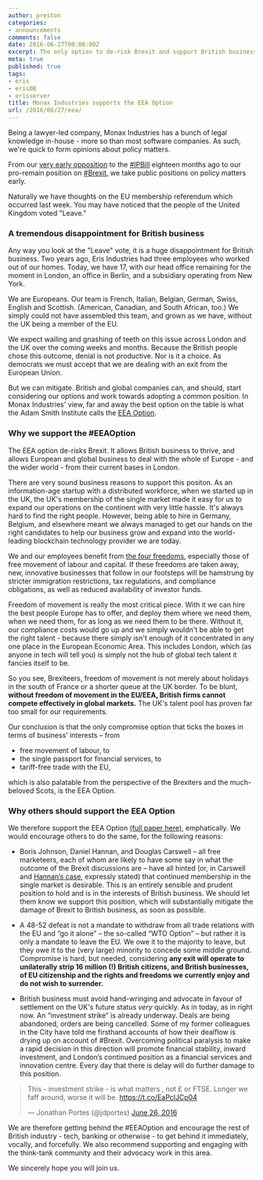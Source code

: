 ```yaml
---
author: preston
categories:
- announcements
comments: false
date: 2016-06-27T00:00:00Z
excerpt: The only option to de-risk Brexit and support British business.
meta: true
published: true
tags:
- eris
- erisDB
- erisserver
title: Monax Industries supports the EEA Option
url: /2016/06/27/eea/
---
```


Being a lawyer-led company, Monax Industries has a bunch of legal knowledge in-house - more so than most software companies. As such, we're quick to form opinions about policy matters. 

From our [very early opposition](https://www.theguardian.com/technology/2015/jan/13/david-cameron-encrypted-messaging-apps-ban) to the [#IPBill](/blog/11/02/ipbill/) eighteen months ago to our pro-remain position on [#Brexit](/2016/02/16/getin/), we take public positions on policy matters early.

Naturally we have thoughts on the EU membership referendum which occurred last week. You may have noticed that the people of the United Kingdom voted "Leave."

### A tremendous disappointment for British business

Any way you look at the "Leave" vote, it is a huge disappointment for British business. Two years ago, Eris Industries had three employees who worked out of our homes. Today, we have 17, with our head office remaining for the moment in London, an office in Berlin, and a subsidiary operating from New York. 

We are Europeans. Our team is French, Italian, Belgian, German, Swiss, English and Scottish. (American, Canadian, and South African, too.) We simply could not have assembled this team, and grown as we have, without the UK being a member of the EU.

We expect wailing and gnashing of teeth on this issue across London and the UK over the coming weeks and months. Because the British people chose this outcome, denial is not productive. Nor is it a choice. As democrats we must accept that we are dealing with an exit from the European Union. 

But we can mitigate. British and global companies can, and should, start considering our options and work towards adopting a common position. In Monax Industries' view, far and away the best option on the table is what the Adam Smith Institute calls the [EEA Option](http://www.adamsmith.org/blog/time-for-the-eea-option). 

### Why we support the #EEAOption

The EEA option de-risks Brexit. It allows British business to thrive, and allows European and global business to deal with the whole of Europe - and the wider world - from their current bases in London.

There are very sound business reasons to support this positon. As an information-age startup with a distributed workforce, when we started up in the UK, the UK's membership of the single market made it easy for us to expand our operations on the continent with very little hassle. It's always hard to find the right people. However, being able to hire in Germany, Belgium, and elsewhere meant we always managed to get our hands on the right candidates to help our business grow and expand into the world-leading blockchain technology provider we are today. 

We and our employees benefit from [the four freedoms](http://www.polipedia.eu/tiki-index.php?page=Four+Freedoms+of+the+European+Union), especially those of free movement of labour and capital. If these freedoms are taken away, new, innovative businesses that follow in our footsteps will be hamstrung by stricter immigration restrictions, tax regulations, and compliance obligations, as well as reduced availability of investor funds. 

Freedom of movement is really the most critical piece. With it we can hire the best people Europe has to offer, and deploy them where we need them, when we need them, for as long as we need them to be there. Without it, our compliance costs would go up and we simply wouldn't be able to get the right talent - because there simply isn't enough of it concentrated in any one place in the European Economic Area. This includes London, which (as anyone in tech will tell you) is simply not the hub of global tech talent it fancies itself to be.

So you see, Brexiteers, freedom of movement is not merely about holidays in the south of France or a shorter queue at the UK border. To be blunt, **without freedom of movement in the EU/EEA, British firms cannot compete effectively in global markets.** The UK's talent pool has proven far too small for our requirements.

Our conclusion is that the only compromise option that ticks the boxes in terms of business’ interests – from 

* free movement of labour, to 
* the single passport for financial services, to 
* tariff-free trade with the EU, 

which is also palatable from the perspective of the Brexiters and the much-beloved Scots, is the EEA Option.

### Why others should support the EEA Option

We therefore support the EEA Option [(full paper here)](http://www.adamsmith.org/evolution-not-revolution), emphatically. We would encourage others to do the same, for the following reasons:

* Boris Johnson, Daniel Hannan, and Douglas Carswell – all free marketeers, each of whom are likely to have some say in what the outcome of the Brexit discussions are – have all hinted (or, in Carswell and [Hannan’s case](http://www.independent.co.uk/news/uk/home-news/eu-referendum-tory-campaigner-admits-brexit-immigration-some-control-a7102626.html), expressly stated) that continued membership in the single market is desirable. This is an entirely sensible and prudent position to hold and is in the interests of British business. We should let them know we support this position, which will substantially mitigate the damage of Brexit to British business, as soon as possible.  

* A 48-52 defeat is not a mandate to withdraw from all trade relations with the EU and “go it alone” – the so-called “WTO Option” – but rather it is only a mandate to leave the EU. We owe it to the majority to leave, but they owe it to the (very large) minority to concede some middle ground. Compromise is hard, but needed, considering **any exit will operate to unilaterally strip 16 million (!) British citizens, and British businesses, of EU citizenship and the rights and freedoms we currently enjoy and do not wish to surrender.**
 
* British business must avoid hand-wringing and advocate in favour of settlement on the UK's future status _very_ quickly. As in today, as in right now. An “investment strike” is already underway. Deals are being abandoned, orders are being cancelled. Some of my former colleagues in the City have told me firsthand accounts of how their dealflow is drying up on account of #Brexit. Overcoming political paralysis to make a rapid decision in this direction will promote financial stability, inward investment, and London’s continued position as a financial services and innovation centre. Every day that there is delay will do further damage to this position.

<blockquote class="twitter-tweet" data-lang="en"><p lang="en" dir="ltr">This - investment strike - is what matters , not £ or FTSE.  Longer we faff around, worse it will be. <a href="https://t.co/EaPclJCp04">https://t.co/EaPclJCp04</a></p>&mdash; Jonathan Portes (@jdportes) <a href="https://twitter.com/jdportes/status/747146000385572864">June 26, 2016</a></blockquote>
<script async src="//platform.twitter.com/widgets.js" charset="utf-8"></script>

We are therefore getting behind the #EEAOption and encourage the rest of British industry - tech, banking or otherwise - to get behind it immediately, vocally, and forcefully. We also recommend supporting and engaging with the think-tank community and their advocacy work in this area.

We sincerely hope you will join us.
